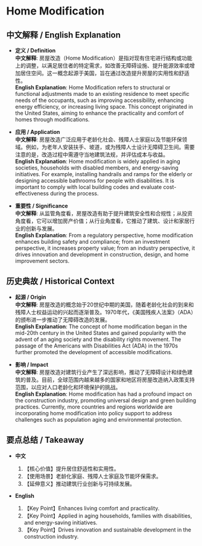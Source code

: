 # Home Modification

## 中文解释 / English Explanation

* **定义 / Definition**  
  **中文解释**: 房屋改造（Home Modification）是指对现有住宅进行结构或功能上的调整，以满足居住者的特定需求，如改善无障碍设施、提升能源效率或增加居住空间。这一概念起源于美国，旨在通过改造提升房屋的实用性和舒适性。  
  **English Explanation**: Home Modification refers to structural or functional adjustments made to an existing residence to meet specific needs of the occupants, such as improving accessibility, enhancing energy efficiency, or increasing living space. This concept originated in the United States, aiming to enhance the practicality and comfort of homes through modifications.

* **应用 / Application**  
  **中文解释**: 房屋改造广泛应用于老龄化社会、残障人士家庭以及节能环保领域。例如，为老年人安装扶手、坡道，或为残障人士设计无障碍卫生间。需要注意的是，改造过程中需遵守当地建筑法规，并评估成本与收益。  
  **English Explanation**: Home modification is widely applied in aging societies, households with disabled members, and energy-saving initiatives. For example, installing handrails and ramps for the elderly or designing accessible bathrooms for people with disabilities. It is important to comply with local building codes and evaluate cost-effectiveness during the process.

* **重要性 / Significance**  
  **中文解释**: 从监管角度看，房屋改造有助于提升建筑安全性和合规性；从投资角度看，它可以增加房产价值；从行业角度看，它推动了建筑、设计和家居行业的创新与发展。  
  **English Explanation**: From a regulatory perspective, home modification enhances building safety and compliance; from an investment perspective, it increases property value; from an industry perspective, it drives innovation and development in construction, design, and home improvement sectors.

## 历史典故 / Historical Context

* **起源 / Origin**  
  **中文解释**: 房屋改造的概念始于20世纪中期的美国，随着老龄化社会的到来和残障人士权益运动的兴起而逐渐普及。1970年代，《美国残疾人法案》（ADA）的颁布进一步推动了无障碍改造的发展。  
  **English Explanation**: The concept of home modification began in the mid-20th century in the United States and gained popularity with the advent of an aging society and the disability rights movement. The passage of the Americans with Disabilities Act (ADA) in the 1970s further promoted the development of accessible modifications.

* **影响 / Impact**  
  **中文解释**: 房屋改造对建筑行业产生了深远影响，推动了无障碍设计和绿色建筑的普及。目前，全球范围内越来越多的国家和地区将房屋改造纳入政策支持范围，以应对人口老龄化和环境保护的挑战。  
  **English Explanation**: Home modification has had a profound impact on the construction industry, promoting universal design and green building practices. Currently, more countries and regions worldwide are incorporating home modification into policy support to address challenges such as population aging and environmental protection.

## 要点总结 / Takeaway

* **中文**  
  1. 【核心价值】提升居住舒适性和实用性。
  2. 【使用场景】老龄化家庭、残障人士家庭及节能环保需求。
  3. 【延伸意义】推动建筑行业创新与可持续发展。

* **English**  
  1. 【Key Point】Enhances living comfort and practicality.
  2. 【Key Point】Applied in aging households, families with disabilities, and energy-saving initiatives.
  3. 【Key Point】Drives innovation and sustainable development in the construction industry.